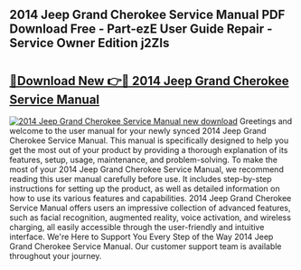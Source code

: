 ## 2014 Jeep Grand Cherokee Service Manual PDF Download Free - Part-ezE User Guide Repair - Service Owner Edition j2ZIs

# <h2><a href="http://bc22489.oget.top/?id=2014+Jeep+Grand+Cherokee+Service+Manual">🔗Download New 👉🔴 2014 Jeep Grand Cherokee Service Manual</a></h2>

[![2014 Jeep Grand Cherokee Service Manual new download](https://i.imgur.com/5g1atiW.png)](http://bc22489.oget.top/?id=2014+Jeep+Grand+Cherokee+Service+Manual)
Greetings and welcome to the user manual for your newly synced 2014 Jeep Grand Cherokee Service Manual. This manual is specifically designed to help you get the most out of your product by providing a thorough explanation of its features, setup, usage, maintenance, and problem-solving. To make the most of your 2014 Jeep Grand Cherokee Service Manual, we recommend reading this user manual carefully before use. It includes step-by-step instructions for setting up the product, as well as detailed information on how to use its various features and capabilities. 2014 Jeep Grand Cherokee Service Manual offers users an impressive collection of advanced features, such as facial recognition, augmented reality, voice activation, and wireless charging, all easily accessible through the user-friendly and intuitive interface. We're Here to Support You Every Step of the Way 2014 Jeep Grand Cherokee Service Manual. Our customer support team is available throughout your journey.
